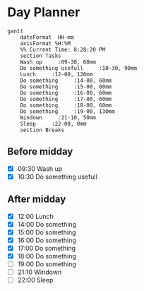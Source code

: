 # Day Planner
```mermaid
gantt
    dateFormat  HH-mm
    axisFormat %H:%M
    %% Current Time: 8:28:20 PM
    section Tasks
    Wash up     :09-30, 60mm
    Do something usefull     :10-30, 90mm
    Lunch     :12-00, 120mm
    Do something     :14-00, 60mm
    Do something     :15-00, 60mm
    Do something     :16-00, 60mm
    Do something     :17-00, 60mm
    Do something     :18-00, 60mm
    Do something     :19-00, 130mm
    Windown     :21-10, 50mm
    Sleep     :22-00, 0mm
    section Breaks

```

## Before midday
- [x] 09:30 Wash up
- [x] 10:30 Do something usefull

## After midday
- [x] 12:00 Lunch
- [x] 14:00 Do something
- [x] 15:00 Do something
- [x] 16:00 Do something
- [x] 17:00 Do something
- [x] 18:00 Do something
- [ ] 19:00 Do something
- [ ] 21:10 Windown
- [ ] 22:00 Sleep